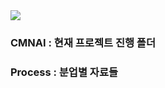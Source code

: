 <img src="https://capsule-render.vercel.app/api?type=wave&color=red&height=300&section=header&text=CMNAI&fontSize=90" />

### CMNAI : 현재 프로젝트 진행 폴더
### Process : 분업별 자료들
